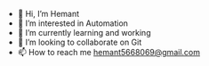 - 👋 Hi, I’m Hemant
- 👀 I’m interested in Automation
- 🌱 I’m currently learning and working
- 💞️ I’m looking to collaborate on Git
- 📫 How to reach me hemant5668069@gmail.com

<!---
hemant5668/hemant5668 is a ✨ special ✨ repository because its `README.md` (this file) appears on your GitHub profile.
You can click the Preview link to take a look at your changes.
--->
